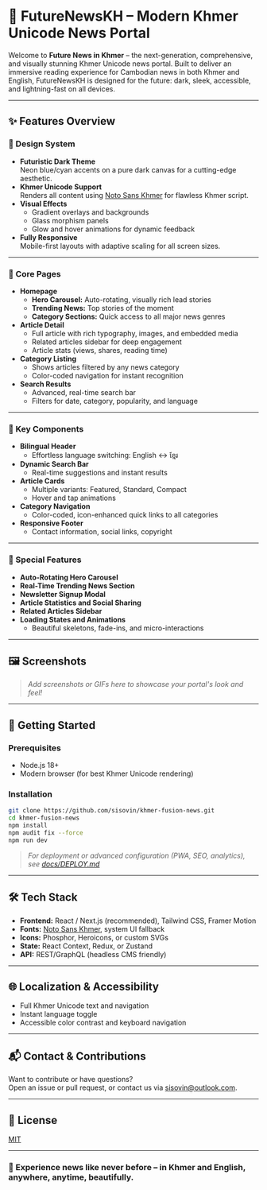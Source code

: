 # 🚀 FutureNewsKH – Modern Khmer Unicode News Portal

Welcome to **Future News in Khmer** – the next-generation, comprehensive, and visually stunning Khmer Unicode news portal. Built to deliver an immersive reading experience for Cambodian news in both Khmer and English, FutureNewsKH is designed for the future: dark, sleek, accessible, and lightning-fast on all devices.

---

## ✨ Features Overview

### 🎨 Design System

- **Futuristic Dark Theme**  
  Neon blue/cyan accents on a pure dark canvas for a cutting-edge aesthetic.
- **Khmer Unicode Support**  
  Renders all content using [Noto Sans Khmer](https://fonts.google.com/specimen/Noto+Sans+Khmer) for flawless Khmer script.
- **Visual Effects**  
  - Gradient overlays and backgrounds  
  - Glass morphism panels  
  - Glow and hover animations for dynamic feedback
- **Fully Responsive**  
  Mobile-first layouts with adaptive scaling for all screen sizes.

---

### 📱 Core Pages

- **Homepage**
  - **Hero Carousel:** Auto-rotating, visually rich lead stories
  - **Trending News:** Top stories of the moment
  - **Category Sections:** Quick access to all major news genres
- **Article Detail**
  - Full article with rich typography, images, and embedded media
  - Related articles sidebar for deep engagement
  - Article stats (views, shares, reading time)
- **Category Listing**
  - Shows articles filtered by any news category
  - Color-coded navigation for instant recognition
- **Search Results**
  - Advanced, real-time search bar
  - Filters for date, category, popularity, and language

---

### 🔧 Key Components

- **Bilingual Header**
  - Effortless language switching: English ↔ ខ្មែរ
- **Dynamic Search Bar**
  - Real-time suggestions and instant results
- **Article Cards**
  - Multiple variants: Featured, Standard, Compact
  - Hover and tap animations
- **Category Navigation**
  - Color-coded, icon-enhanced quick links to all categories
- **Responsive Footer**
  - Contact information, social links, copyright

---

### 💫 Special Features

- **Auto-Rotating Hero Carousel**
- **Real-Time Trending News Section**
- **Newsletter Signup Modal**
- **Article Statistics and Social Sharing**
- **Related Articles Sidebar**
- **Loading States and Animations**
  - Beautiful skeletons, fade-ins, and micro-interactions

---

## 🖼️ Screenshots

> _Add screenshots or GIFs here to showcase your portal's look and feel!_

---

## 🚀 Getting Started

### Prerequisites

- Node.js 18+
- Modern browser (for best Khmer Unicode rendering)

### Installation

```bash
git clone https://github.com/sisovin/khmer-fusion-news.git
cd khmer-fusion-news
npm install
npm audit fix --force
npm run dev
```

> _For deployment or advanced configuration (PWA, SEO, analytics), see [docs/DEPLOY.md](docs/DEPLOY.md)_

---

## 🛠️ Tech Stack

- **Frontend:** React / Next.js (recommended), Tailwind CSS, Framer Motion
- **Fonts:** [Noto Sans Khmer](https://fonts.google.com/specimen/Noto+Sans+Khmer), system UI fallback
- **Icons:** Phosphor, Heroicons, or custom SVGs
- **State:** React Context, Redux, or Zustand
- **API:** REST/GraphQL (headless CMS friendly)

---

## 🌐 Localization & Accessibility

- Full Khmer Unicode text and navigation
- Instant language toggle
- Accessible color contrast and keyboard navigation

---

## 📬 Contact & Contributions

Want to contribute or have questions?  
Open an issue or pull request, or contact us via [sisovin@outlook.com](mailto:sisovin@outlook.com).

---

## 📝 License

[MIT](LICENSE)

---

### 🎉 Experience news like never before – in Khmer and English, anywhere, anytime, beautifully.
